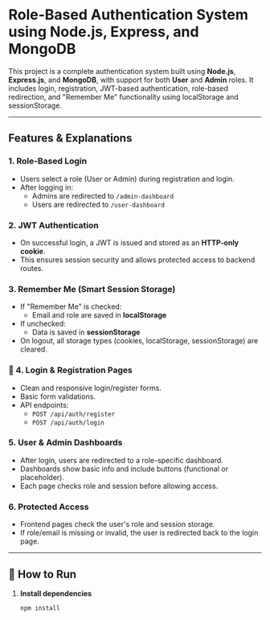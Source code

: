 #  Role-Based Authentication System using Node.js, Express, and MongoDB

This project is a complete authentication system built using **Node.js**, **Express.js**, and **MongoDB**, with support for both **User** and **Admin** roles. It includes login, registration, JWT-based authentication, role-based redirection, and "Remember Me" functionality using localStorage and sessionStorage.

---

##  Features & Explanations

###  1. Role-Based Login
- Users select a role (User or Admin) during registration and login.
- After logging in:
  - Admins are redirected to `/admin-dashboard`
  - Users are redirected to `/user-dashboard`

###  2. JWT Authentication
- On successful login, a JWT is issued and stored as an **HTTP-only cookie**.
- This ensures session security and allows protected access to backend routes.

###  3. Remember Me (Smart Session Storage)
- If "Remember Me" is checked:
  - Email and role are saved in **localStorage**
- If unchecked:
  - Data is saved in **sessionStorage**
- On logout, all storage types (cookies, localStorage, sessionStorage) are cleared.

### 📨 4. Login & Registration Pages
- Clean and responsive login/register forms.
- Basic form validations.
- API endpoints:  
  - `POST /api/auth/register`  
  - `POST /api/auth/login`

###  5. User & Admin Dashboards
- After login, users are redirected to a role-specific dashboard.
- Dashboards show basic info and include buttons (functional or placeholder).
- Each page checks role and session before allowing access.

###  6. Protected Access
- Frontend pages check the user's role and session storage.
- If role/email is missing or invalid, the user is redirected back to the login page.

---

## 🚀 How to Run

1. **Install dependencies**
   ```bash
   npm install
